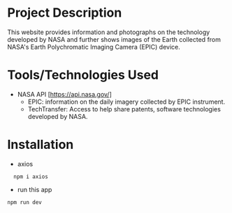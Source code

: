 # Project Description
This website provides information and photographs on the technology developed by NASA and further shows images of the Earth collected from NASA's Earth Polychromatic Imaging Camera (EPIC) device.

# Tools/Technologies Used
- NASA API [https://api.nasa.gov/]
  - EPIC: information on the daily imagery collected by EPIC instrument.
  - TechTransfer: Access to help share patents, software technologies developed by NASA.

# Installation
- axios
``` 
  npm i axios
```
- run this app
```
npm run dev
```


